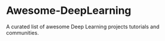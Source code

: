Awesome-DeepLearning
====================

A curated list of awesome Deep Learning projects tutorials and communities.
